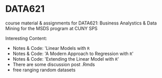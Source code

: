 # DATA621
course material &amp; assignments for DATA621: Business Analystics &amp; Data Mining for the MSDS program at CUNY SPS

Interesting Content:  

+ Notes & Code: 'Linear Models with `R`
+ Notes & Code: 'A Modern Approach to Regression with `R`'
+ Notes & Code: 'Extending the Linear Model with `R`'
+ There are some discussion post .Rmds
+ free ranging random datasets 
